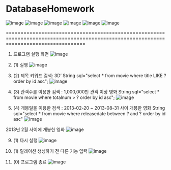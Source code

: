 # DatabaseHomework

![image](https://user-images.githubusercontent.com/79897135/202923335-a8c6b9e1-e21f-419e-9aa8-916ebcaa36ba.png)
![image](https://user-images.githubusercontent.com/79897135/202923349-c68fc857-5296-4101-80a7-0f9cee2b33f3.png)
![image](https://user-images.githubusercontent.com/79897135/202923356-29ff83e5-f67b-4d91-bfef-f7c0a89c51e0.png)
![image](https://user-images.githubusercontent.com/79897135/202923358-61be38c9-7f59-4252-9928-8827546a36a0.png)
![image](https://user-images.githubusercontent.com/79897135/202923360-b31bc399-0e61-4de1-a168-b0321e9db1d0.png)
![image](https://user-images.githubusercontent.com/79897135/202923362-9ad620af-561a-40a2-a503-d4f63439b3eb.png)


=======================================================================================================================================
1.	프로그램 실행 화면
 ![image](https://user-images.githubusercontent.com/79897135/202923423-d6506ba9-eb0d-4624-bdef-111c93021bdd.png)


2.	(1) 실행
![image](https://user-images.githubusercontent.com/79897135/202923429-3a505b9e-70f3-48c6-acf3-4b71b79933e4.png)

 
3.	(2) 제목 키워드 검색: 3D’
	String sql="select * from movie where title LIKE ? order by id asc";
![image](https://user-images.githubusercontent.com/79897135/202923445-dce8085e-84a6-4b6d-abc7-d55db9b7e975.png)

 



4.	(3) 관객수를 이용한 검색 : 1,000,000만 관객 이상 영화
	String sql="select * from movie where totalnum > ? order by id asc";
![image](https://user-images.githubusercontent.com/79897135/202923454-9b412ceb-52aa-4d58-9b51-beeb0f3a82e6.png)

 

7.	(4) 개봉일을 이용한 검색 :  2013-02-20 ~ 2013-08-31 사이 개봉한 영화
	String sql="select * from movie where releasedate between ? and ? order by id asc"
![image](https://user-images.githubusercontent.com/79897135/202923463-56fe6608-6047-41b6-8531-3ffb1ee1c31a.png)



2013년 2월 사이에 개봉한 영화
 ![image](https://user-images.githubusercontent.com/79897135/202923472-8be6db84-9d92-4445-99ef-b7605d8d2e40.png)


9.	(1) 다시 실행
 ![image](https://user-images.githubusercontent.com/79897135/202923475-6b552517-b3fe-4333-9d76-f401c32bf712.png)



10.	(1) 릴레이션 생성하기 전 다른 기능 입력 
![image](https://user-images.githubusercontent.com/79897135/202923477-524b0fc7-495c-4f63-94e9-eb9d11a9b918.png)

 

11.	(0) 프로그램 종료
![image](https://user-images.githubusercontent.com/79897135/202923482-da0959f2-80ad-469f-be54-4a4b20ee4d53.png)

 


